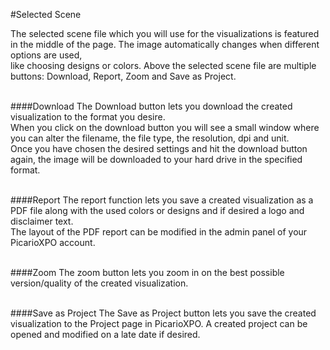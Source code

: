 #Selected Scene

The selected scene file which you will use for the visualizations is featured in the middle of the page. The image automatically changes when different options are used,<br/> like choosing designs or colors. Above the selected scene file are multiple buttons: Download, Report, Zoom and Save as Project.
<br /><br />

####Download
The Download button lets you download the created visualization to the format you desire.<br/>
When you click on the download button you will see a small window where you can alter the filename, the file type, the resolution, dpi and unit.<br/>
Once you have chosen the desired settings and hit the download button again, the image will be downloaded to your hard drive in the specified format.
<br /><br />

####Report
The report function lets you save a created visualization as a PDF file along with the used colors or designs and if desired a logo and disclaimer text.<br/>
The layout of the PDF report can be modified in the admin panel of your PicarioXPO account.
<br /><br />

####Zoom
The zoom button lets you zoom in on the best possible version/quality of the created visualization.
<br /><br />

####Save as Project
The Save as Project button lets you save the created visualization to the Project page in PicarioXPO. A created project can be opened and modified on a late date if desired.
